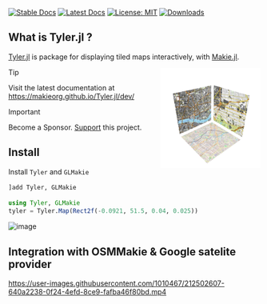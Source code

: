 [![Stable Docs](https://img.shields.io/badge/docs-stable-blue.svg)](https://makieorg.github.io/Tyler.jl/stable/)
[![Latest Docs](https://img.shields.io/badge/docs-latest-blue.svg)](https://makieorg.github.io/Tyler.jl/dev/)
[![License: MIT](https://img.shields.io/badge/License-MIT-green.svg)](https://makieorg.github.io/Tyler.jl/blob/main/LICENSE)
[![Downloads](https://shields.io/endpoint?url=https://pkgs.genieframework.com/api/v1/badge/Tyler&label=Downloads)](https://pkgs.genieframework.com?packages=Tyler)

## What is Tyler.jl ?

[Tyler.jl](https://makieorg.github.io/Tyler.jl/dev/) is package for displaying tiled maps interactively, with [Makie.jl](https://github.com/MakieOrg/Makie.jl).

<img src="/docs/src/assets/logo.png" align="right" style="padding-left:10px;" width="200"/>

> [!TIP]
> Visit the latest documentation at https://makieorg.github.io/Tyler.jl/dev/

> [!IMPORTANT]
> Become a Sponsor. [Support](https://makie.org/support/) this project.

## Install

Install `Tyler` and `GLMakie`

```julia
]add Tyler, GLMakie
```
```julia
using Tyler, GLMakie
tyler = Tyler.Map(Rect2f(-0.0921, 51.5, 0.04, 0.025))
```
<img width="749" alt="image" src="https://user-images.githubusercontent.com/1010467/212502640-b44454b1-2d05-4469-b509-d895b30b145a.png">

## Integration with OSMMakie & Google satelite provider

https://user-images.githubusercontent.com/1010467/212502607-640a2238-0f24-4efd-8ce9-fafba46f80bd.mp4

